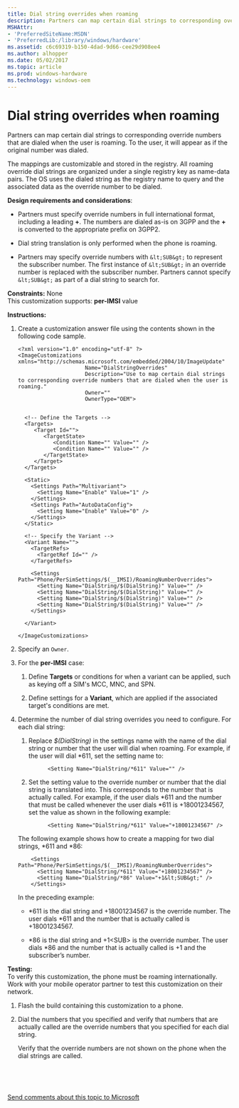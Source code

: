 ```yaml
---
title: Dial string overrides when roaming
description: Partners can map certain dial strings to corresponding override numbers that are dialed when the user is roaming. To the user, it will appear as if the original number was dialed.
MSHAttr:
- 'PreferredSiteName:MSDN'
- 'PreferredLib:/library/windows/hardware'
ms.assetid: c6c69319-b150-4dad-9d66-cee29d908ee4
ms.author: alhopper
ms.date: 05/02/2017
ms.topic: article
ms.prod: windows-hardware
ms.technology: windows-oem
---
```


# Dial string overrides when roaming


Partners can map certain dial strings to corresponding override numbers that are dialed when the user is roaming. To the user, it will appear as if the original number was dialed.

The mappings are customizable and stored in the registry. All roaming override dial strings are organized under a single registry key as name-data pairs. The OS uses the dialed string as the registry name to query and the associated data as the override number to be dialed.

**Design requirements and considerations**:

-   Partners must specify override numbers in full international format, including a leading **+**. The numbers are dialed as-is on 3GPP and the **+** is converted to the appropriate prefix on 3GPP2.

-   Dial string translation is only performed when the phone is roaming.

-   Partners may specify override numbers with `&lt;SUB&gt;` to represent the subscriber number. The first instance of `&lt;SUB&gt;` in an override number is replaced with the subscriber number. Partners cannot specify `&lt;SUB&gt;` as part of a dial string to search for.

<a href="" id="constraints---none"></a>**Constraints:** None  
This customization supports: **per-IMSI** value

<a href="" id="instructions-"></a>**Instructions:**  
1.  Create a customization answer file using the contents shown in the following code sample.

    ``` syntax
    <?xml version="1.0" encoding="utf-8" ?>  
    <ImageCustomizations xmlns="http://schemas.microsoft.com/embedded/2004/10/ImageUpdate"  
                         Name="DialStringOverrides"  
                         Description="Use to map certain dial strings to corresponding override numbers that are dialed when the user is roaming."  
                         Owner=""  
                         OwnerType="OEM"> 

      
      <!-- Define the Targets --> 
      <Targets>
         <Target Id="">
            <TargetState>
               <Condition Name="" Value="" />
               <Condition Name="" Value="" />
            </TargetState>
         </Target>
      </Targets>
      
      <Static>
        <Settings Path="Multivariant">
          <Setting Name="Enable" Value="1" />
        </Settings>
        <Settings Path="AutoDataConfig">
          <Setting Name="Enable" Value="0" />
        </Settings>
      </Static>

      <!-- Specify the Variant -->
      <Variant Name=""> 
        <TargetRefs>
          <TargetRef Id="" /> 
        </TargetRefs>

        <Settings Path="Phone/PerSimSettings/$(__IMSI)/RoamingNumberOverrides">  
          <Setting Name="DialString/$(DialString)" Value="" />      
          <Setting Name="DialString/$(DialString)" Value="" />      
          <Setting Name="DialString/$(DialString)" Value="" />      
          <Setting Name="DialString/$(DialString)" Value="" />      
        </Settings>  

      </Variant>

    </ImageCustomizations>
    ```

2.  Specify an `Owner`.

3.  For the **per-IMSI** case:

    1.  Define **Targets** or conditions for when a variant can be applied, such as keying off a SIM's MCC, MNC, and SPN.

    2.  Define settings for a **Variant**, which are applied if the associated target's conditions are met.

4.  Determine the number of dial string overrides you need to configure. For each dial string:

    1.  Replace *$(DialString)* in the settings name with the name of the dial string or number that the user will dial when roaming. For example, if the user will dial \*611, set the setting name to:

        ``` syntax
              <Setting Name="DialString/*611" Value="" />
        ```

    2.  Set the setting value to the override number or number that the dial string is translated into. This corresponds to the number that is actually called. For example, if the user dials \*611 and the number that must be called whenever the user dials \*611 is +18001234567, set the value as shown in the following example:

        ``` syntax
              <Setting Name="DialString/*611" Value="+18001234567" />
        ```

    The following example shows how to create a mapping for two dial strings, \*611 and \*86:

    ``` syntax
        <Settings Path="Phone/PerSimSettings/$(__IMSI)/RoamingNumberOverrides">  
          <Setting Name="DialString/*611" Value="+18001234567" />      
          <Setting Name="DialString/*86" Value="+1&lt;SUB&gt;" />      
        </Settings>  
    ```

    In the preceding example:

    -   \*611 is the dial string and +18001234567 is the override number. The user dials \*611 and the number that is actually called is +18001234567.

    -   \*86 is the dial string and +1&lt;SUB&gt; is the override number. The user dials \*86 and the number that is actually called is +1 and the subscriber’s number.

<a href="" id="testing-"></a>**Testing:**  
To verify this customization, the phone must be roaming internationally. Work with your mobile operator partner to test this customization on their network.

1.  Flash the build containing this customization to a phone.

2.  Dial the numbers that you specified and verify that numbers that are actually called are the override numbers that you specified for each dial string.

    Verify that the override numbers are not shown on the phone when the dial strings are called.

 

 

[Send comments about this topic to Microsoft](mailto:wsddocfb@microsoft.com?subject=Documentation%20feedback%20%5Bp_phCustomization\p_phCustomization%5D:%20Dial%20string%20overrides%20when%20roaming%20%20RELEASE:%20%289/7/2016%29&body=%0A%0APRIVACY%20STATEMENT%0A%0AWe%20use%20your%20feedback%20to%20improve%20the%20documentation.%20We%20don't%20use%20your%20email%20address%20for%20any%20other%20purpose,%20and%20we'll%20remove%20your%20email%20address%20from%20our%20system%20after%20the%20issue%20that%20you're%20reporting%20is%20fixed.%20While%20we're%20working%20to%20fix%20this%20issue,%20we%20might%20send%20you%20an%20email%20message%20to%20ask%20for%20more%20info.%20Later,%20we%20might%20also%20send%20you%20an%20email%20message%20to%20let%20you%20know%20that%20we've%20addressed%20your%20feedback.%0A%0AFor%20more%20info%20about%20Microsoft's%20privacy%20policy,%20see%20http://privacy.microsoft.com/default.aspx. "Send comments about this topic to Microsoft")




